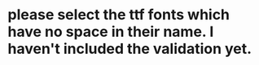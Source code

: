 # please select the ttf fonts which have no space in their name. I haven't included the validation yet.
